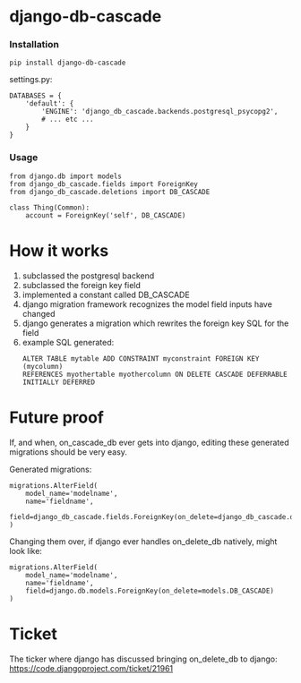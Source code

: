 # django-db-cascade

### Installation
`pip install django-db-cascade`

settings.py:
```
DATABASES = {
    'default': {
        'ENGINE': 'django_db_cascade.backends.postgresql_psycopg2',
        # ... etc ...
    }
}
```

### Usage
```
from django.db import models
from django_db_cascade.fields import ForeignKey
from django_db_cascade.deletions import DB_CASCADE

class Thing(Common):
    account = ForeignKey('self', DB_CASCADE)
```

# How it works
1. subclassed the postgresql backend
2. subclassed the foreign key field
3. implemented a constant called DB_CASCADE
4. django migration framework recognizes the model field inputs have changed
5. django generates a migration which rewrites the foreign key SQL for the field
6. example SQL generated:
    ```
    ALTER TABLE mytable ADD CONSTRAINT myconstraint FOREIGN KEY (mycolumn)
    REFERENCES myothertable myothercolumn ON DELETE CASCADE DEFERRABLE INITIALLY DEFERRED
    ```

# Future proof
If, and when, on_cascade_db ever gets into django, editing these generated migrations should be very easy.

Generated migrations:
```
migrations.AlterField(
    model_name='modelname',
    name='fieldname',
    field=django_db_cascade.fields.ForeignKey(on_delete=django_db_cascade.deletions.DB_CASCADE)
)
```

Changing them over, if django ever handles on_delete_db natively, might look like:
```
migrations.AlterField(
    model_name='modelname',
    name='fieldname',
    field=django.db.models.ForeignKey(on_delete=models.DB_CASCADE)
)
```

# Ticket
The ticker where django has discussed bringing on_delete_db to django:
https://code.djangoproject.com/ticket/21961
